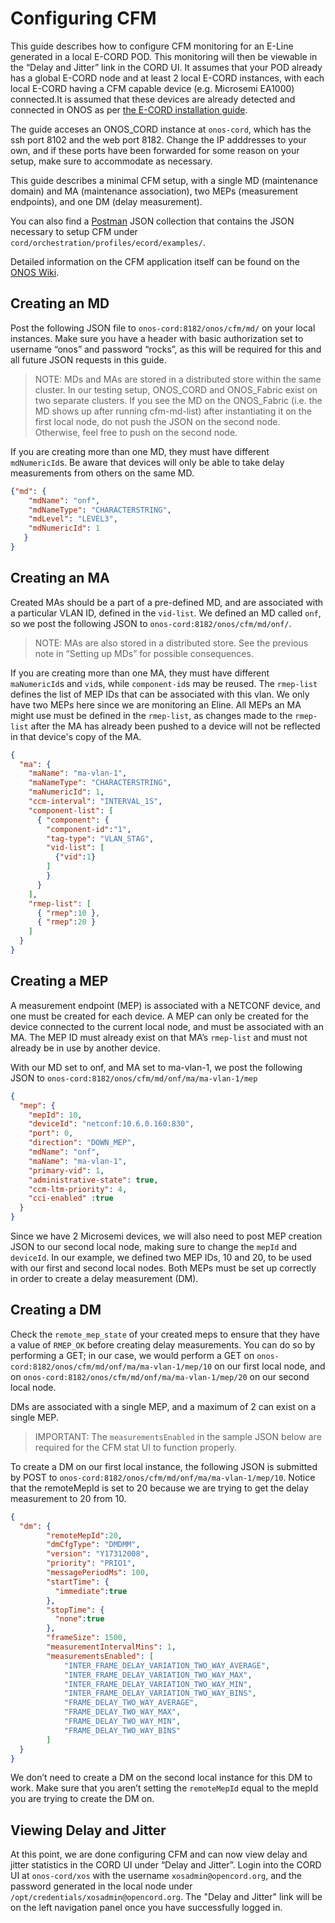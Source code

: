 # Configuring CFM

This guide describes how to configure CFM monitoring for an E-Line generated in
a local E-CORD POD. This monitoring will then be viewable in the “Delay and
Jitter” link in the CORD UI. It assumes that your POD already has a global
E-CORD node and at least 2 local E-CORD instances, with each local E-CORD
having a CFM capable device (e.g. Microsemi EA1000) connected.It is assumed
that these devices are already detected and connected in ONOS as per [the
E-CORD installation guide](installation_guide.md).

The guide acceses an ONOS_CORD instance at `onos-cord`, which has the ssh port
8102 and the web port 8182. Change the IP adddresses to your own, and if these
ports have been forwarded for some reason on your setup, make sure to
accommodate as necessary.

This guide describes a minimal CFM setup, with a single MD (maintenance domain)
and MA (maintenance association), two MEPs (measurement endpoints), and one DM
(delay measurement).

You can also find a [Postman](https://www.getpostman.com/) JSON collection that
contains the JSON necessary to setup CFM under
`cord/orchestration/profiles/ecord/examples/`.

Detailed information on the CFM application itself can be found on the [ONOS
Wiki](https://wiki.onosproject.org/display/ONOS/Layer+2+Monitoring+with+CFM+and+Services+OAM).

## Creating an MD

Post the following JSON file to `onos-cord:8182/onos/cfm/md/` on your local
instances. Make sure you have a header with basic authorization set to username
“onos” and password “rocks”, as this will be required for this and all future
JSON requests in this guide.

> NOTE: MDs and MAs are stored in a distributed store within the same cluster.
> In our testing setup, ONOS_CORD and ONOS_Fabric exist on two separate
> clusters. If you see the MD on the ONOS_Fabric (i.e. the MD shows up after
> running cfm-md-list) after instantiating it on the first local node, do not
> push the JSON on the second node. Otherwise, feel free to push on the second
> node.

If you are creating more than one MD, they must have different `mdNumericId`s.
Be aware that devices will only be able to take delay measurements from others
on the same MD.

```json
{"md": {
    "mdName": "onf",
    "mdNameType": "CHARACTERSTRING",
    "mdLevel": "LEVEL3",
    "mdNumericId": 1
   }
}
```

## Creating an MA

Created MAs should be a part of a pre-defined MD, and are associated with a
particular VLAN ID, defined in the `vid-list`. We defined an MD called `onf`,
so we post the following JSON to `onos-cord:8182/onos/cfm/md/onf/`.

> NOTE: MAs are also stored in a distributed store. See the previous note in
> “Setting up MDs” for possible consequences.

If you are creating more than one MA, they must have different `maNumericId`s
and `vid`s, while `component-id`s may be reused. The `rmep-list` defines the
list of MEP IDs that can be associated with this vlan. We only have two MEPs
here since we are monitoring an Eline. All MEPs an MA might use must be defined
in the `rmep-list`, as changes made to the `rmep-list` after the MA has already
been pushed to a device will not be reflected in that device's copy of the MA.

```json
{
  "ma": {
    "maName": "ma-vlan-1",
    "maNameType": "CHARACTERSTRING",
    "maNumericId": 1,
    "ccm-interval": "INTERVAL_1S",
    "component-list": [
      { "component": {
        "component-id":"1",
        "tag-type": "VLAN_STAG",
        "vid-list": [
          {"vid":1}
        ]
        }
      }
    ],
    "rmep-list": [
      { "rmep":10 },
      { "rmep":20 }
    ]
  }
}
```

## Creating a MEP

A measurement endpoint (MEP) is associated with a NETCONF device, and one must
be created for each device. A MEP can only be created for the device connected
to the current local node, and must be associated with an MA. The MEP ID must
already exist on that MA’s `rmep-list` and must not already be in use by
another device.

With our MD set to onf, and MA set to ma-vlan-1, we post the following JSON to
`onos-cord:8182/onos/cfm/md/onf/ma/ma-vlan-1/mep`

```json
{
  "mep": {
    "mepId": 10,
    "deviceId": "netconf:10.6.0.160:830",
    "port": 0,
    "direction": "DOWN_MEP",
    "mdName": "onf",
    "maName": "ma-vlan-1",
    "primary-vid": 1,
    "administrative-state": true,
    "ccm-ltm-priority": 4,
    "cci-enabled" :true
  }
}
```

Since we have 2 Microsemi devices, we will also need to post MEP creation JSON
to our second local node, making sure to change the `mepId` and `deviceId`. In
our example, we defined two MEP IDs, 10 and 20, to be used with our first and
second local nodes. Both MEPs must be set up correctly in order to create a
delay measurement (DM).

## Creating a DM

Check the `remote_mep_state` of your created meps to ensure that they have a
value of `RMEP_OK` before creating delay measurements. You can do so by
performing a GET; in our case, we would perform a GET on
`onos-cord:8182/onos/cfm/md/onf/ma/ma-vlan-1/mep/10` on our first local node,
and on `onos-cord:8182/onos/cfm/md/onf/ma/ma-vlan-1/mep/20` on our second local
node.

DMs are associated with a single MEP, and a maximum of 2 can exist on a single
MEP.

> IMPORTANT: The `measurementsEnabled` in the sample JSON below are required
> for the CFM stat UI to function properly.

To create a DM on our first local instance, the following JSON is submitted by
POST to `onos-cord:8182/onos/cfm/md/onf/ma/ma-vlan-1/mep/10`. Notice that the
remoteMepId is set to 20 because we are trying to get the delay measurement to
20 from 10.

```json
{
  "dm": {
        "remoteMepId":20,
        "dmCfgType": "DMDMM",
        "version": "Y17312008",
        "priority": "PRIO1",
        "messagePeriodMs": 100,
        "startTime": {
          "immediate":true
        },
        "stopTime": {
          "none":true
        },
        "frameSize": 1500,
        "measurementIntervalMins": 1,
        "measurementsEnabled": [
            "INTER_FRAME_DELAY_VARIATION_TWO_WAY_AVERAGE",
            "INTER_FRAME_DELAY_VARIATION_TWO_WAY_MAX",
            "INTER_FRAME_DELAY_VARIATION_TWO_WAY_MIN",
            "INTER_FRAME_DELAY_VARIATION_TWO_WAY_BINS",
            "FRAME_DELAY_TWO_WAY_AVERAGE",
            "FRAME_DELAY_TWO_WAY_MAX",
            "FRAME_DELAY_TWO_WAY_MIN",
            "FRAME_DELAY_TWO_WAY_BINS"
        ]
  }
}
```

We don’t need to create a DM on the second local instance for this DM to work.
Make sure that you aren’t setting the `remoteMepId` equal to the mepId you are
trying to create the DM on.

## Viewing Delay and Jitter

At this point, we are done configuring CFM and can now view delay and jitter
statistics in the CORD UI under “Delay and Jitter”. Login into the CORD UI at
`onos-cord/xos` with the username `xosadmin@opencord.org`, and the password
generated in the local node under `/opt/credentials/xosadmin@opencord.org`. The
"Delay and Jitter" link will be on the left navigation panel once you have
successfully logged in.

